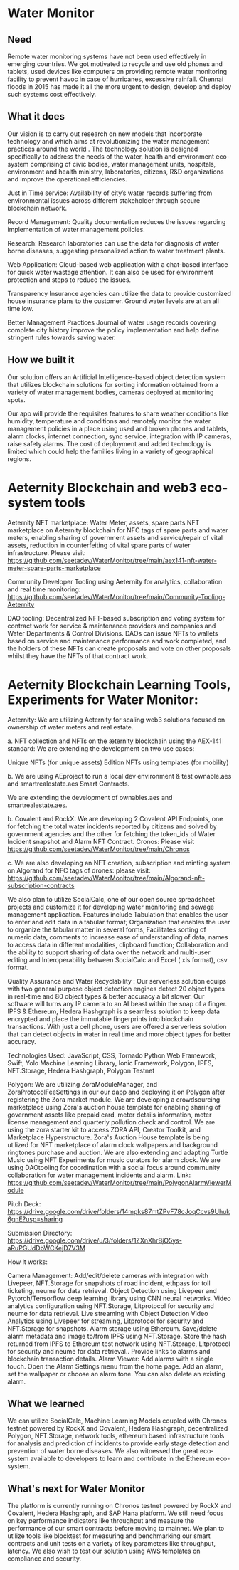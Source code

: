 # Water Monitor

## Need
Remote water monitoring systems have not been used effectively in emerging countries. We got motivated to recycle and use old phones and tablets, used devices like computers on providing remote water monitoring facility to prevent havoc in case of hurricanes, excessive rainfall. Chennai floods in 2015 has made it all the more urgent to design, develop and deploy such systems cost effectively.

## What it does
Our vision is to carry out research on new models that incorporate technology and which aims at revolutionizing the water management practices around the world . The technology solution is designed specifically to address the needs of the water, health and environment eco-system comprising of civic bodies, water management units, hospitals, environment and health ministry, laboratories, citizens, R&D organizations and improve the operational efficiencies.

Just in Time service: Availability of city’s water records suffering from environmental issues across different stakeholder through secure blockchain network.

Record Management: Quality documentation reduces the issues regarding implementation of water management policies.

Research: Research laboratories can use the data for diagnosis of water borne diseases, suggesting personalized action to water treatment plants.

Web Application: Cloud-based web application with a chat-based interface for quick water wastage attention. It can also be used for environment protection and steps to reduce the issues.

Transparency Insurance agencies can utilize the data to provide customized house insurance plans to the customer. Ground water levels are at an all time low.

Better Management Practices Journal of water usage records covering complete city history improve the policy implementation and help define stringent rules towards saving water.

## How we built it

Our solution offers an Artificial Intelligence-based object detection system that utilizes blockchain solutions for sorting information obtained from a variety of water management bodies, cameras deployed at monitoring spots.

Our app will provide the requisites features to share weather conditions like humidity, temperature and conditions and remotely monitor the water management policies in a place using used and broken phones and tablets, alarm clocks, internet connection, sync service, integration with IP cameras, raise safety alarms. The cost of deployment and added technology is limited which could help the families living in a variety of geographical regions.

# Aeternity Blockchain and web3 eco-system tools

Aeternity NFT marketplace: Water Meter, assets, spare parts NFT marketplace on Aeternity blockchain for NFC tags of spare parts and water meters, enabling sharing of government assets and service/repair of vital assets, reduction in counterfeiting of vital spare parts of water infrastructure. Please visit: https://github.com/seetadev/WaterMonitor/tree/main/aex141-nft-water-meter-spare-parts-marketplace

Community Developer Tooling using Aeternity for analytics, collaboration and real time monitoring: https://github.com/seetadev/WaterMonitor/tree/main/Community-Tooling-Aeternity

DAO tooling: Decentralized NFT-based subscription and voting system for contract work for service & maintenance providers and companies and Water Departments & Control Divisions. DAOs can issue NFTs to wallets based on service and maintenance performance and work completed, and the holders of these NFTs can create proposals and vote on other proposals whilst they have the NFTs of that contract work.


# Aeternity Blockchain Learning Tools, Experiments for Water Monitor:

Aeternity: We are utilizing Aeternity for scaling web3 solutions focused on ownership of water meters and real estate.

a. NFT collection and NFTs on the æternity blockchain using the AEX-141 standard: We are extending the development on two use cases:

Unique NFTs (for unique assets)
Edition NFTs using templates (for mobility)

b. We are using AEproject to run a local dev environment & test ownable.aes and smartrealestate.aes Smart Contracts.

We are extending the development of ownables.aes and smartrealestate.aes. 

b. Covalent and RockX: We are developing 2 Covalent API Endpoints, one for fetching the total water incidents reported by citizens and solved by government agencies and the other for fetching the token_ids of Water Incident snapshot and Alarm NFT Contract. Cronos: Please visit https://github.com/seetadev/WaterMonitor/tree/main/Chronos

c. We are also developing an NFT creation, subscription and minting system on Algorand for NFC tags of drones: please visit: https://github.com/seetadev/WaterMonitor/tree/main/Algorand-nft-subscription-contracts


We also plan to utilize SocialCalc, one of our open source spreadsheet projects and customize it for developing water monitoring and sewage management application. Features include Tabulation that enables the user to enter and edit data in a tabular format; Organization that enables the user to organize the tabular matter in several forms, Facilitates sorting of numeric data, comments to increase ease of understanding of data, names to access data in different modalities, clipboard function; Collaboration and the ability to support sharing of data over the network and multi-user editing and Interoperability between SocialCalc and Excel (.xls format), csv format.

Quality Assurance and Water Recyclability : Our serverless solution equips with two general purpose object detection engines detect 20 object types in real-time and 80 object types & better accuracy a bit slower. Our software will turns any IP camera to an AI beast within the snap of a finger. IPFS & Ethereum, Hedera Hashgraph is a seamless solution to keep data encrypted and place the immutable fingerprints into blockchain transactions. With just a cell phone, users are offered a serverless solution that can detect objects in water in real time and more object types for better accuracy.

Technologies Used: JavaScript, CSS, Tornado Python Web Framework, Swift, Yolo Machine Learning Library, Ionic Framework, Polygon, IPFS, NFT.Storage, Hedera Hashgraph, Polygon Testnet

Polygon: We are utilizing ZoraModuleManager, and ZoraProtocolFeeSettings in our our dapp and deploying it on Polygon after registering the Zora market module. We are developing a crowdsourcing marketplace using Zora's auction house template for enabling sharing of government assets like prepaid card, meter details information, meter license management and quarterly pollution check and control. We are using the zora starter kit to access ZORA API, Creator Toolkit, and Marketplace Hyperstructure. Zora's Auction House template is being utilized for NFT marketplace of alarm clock wallpapers and background ringtones purchase and auction. We are also extending and adapting Turtle Music using NFT Experiments for music curators for alarm clock. We are using DAOtooling for coordination with a social focus around community collaboration for water management incidents and alarm. Link: https://github.com/seetadev/WaterMonitor/tree/main/PolygonAlarmViewerModule

Pitch Deck: https://drive.google.com/drive/folders/14mpks87mtZPvF78cJoqCcvs9Uhuk6gnE?usp=sharing

Submission Directory: https://drive.google.com/drive/u/3/folders/1ZXnXhrBjO5ys-aRuPGUdDbWCKejD7V3M


How it works:

Camera Management: Add/edit/delete cameras with integration with Livepeer, NFT.Storage for snapshots of road incident, ethpass for toll ticketing, neume for data retrieval.
Object Detection using Livepeer and Pytorch/Tensorflow deep learning library using CNN neural networks.
Video analytics configuration using NFT.Storage, Litprotocol for security and neume for data retrieval.
Live streaming with Object Detection Video Analytics using Livepeer for streaming, Litprotocol for security and NFT.Storage for snapshots.
Alarm storage using Ethereum. Save/delete alarm metadata and image to/from IPFS using NFT.Storage. Store the hash returned from IPFS to Ethereum test network using NFT.Storage, Litprotocol for security and neume for data retrieval.. Provide links to alarms and blockchain transaction details.
Alarm Viewer: Add alarms with a single touch. Open the Alarm Settings menu from the home page. Add an alarm, set the wallpaper or choose an alarm tone. You can also delete an existing alarm. 


## What we learned
We can utilize SocialCalc, Machine Learning Models coupled with Chronos testnet powered by RockX and Covalent, Hedera Hashgraph, decentralized Polygon, NFT.Storage, network tools, ethereum based infrastructure tools for analysis and prediction of incidents to provide early stage detection and prevention of water borne diseases. We also witnessed the great eco-system available to developers to learn and contribute in the Ethereum eco-system.

## What's next for Water Monitor
The platform is currently running on Chronos testnet powered by RockX and Covalent, Hedera Hashgraph, and SAP Hana platform. We still need focus on key performance indicators like throughput and measure the performance of our smart contracts before moving to mainnet. We plan to utilize tools like blocktest for measuring and benchmarking our smart contracts and unit tests on a variety of key parameters like throughput, latency. We also wish to test our solution using AWS templates on compliance and security.
